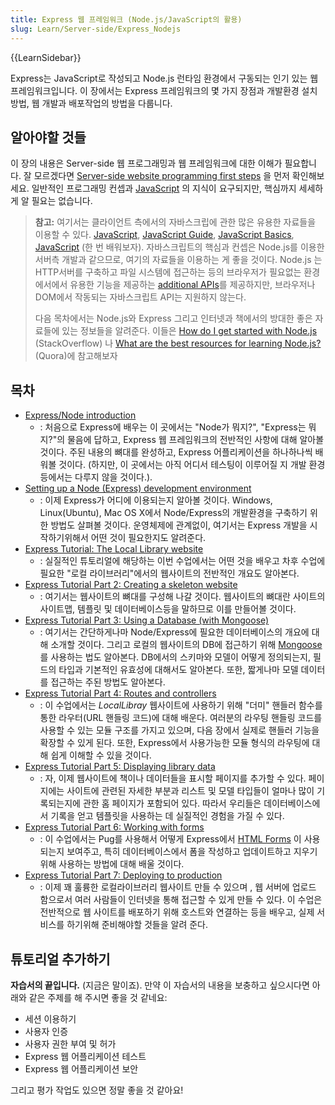 ```yaml
---
title: Express 웹 프레임워크 (Node.js/JavaScript의 활용)
slug: Learn/Server-side/Express_Nodejs
---
```


{{LearnSidebar}}

Express는 JavaScript로 작성되고 Node.js 런타임 환경에서 구동되는 인기 있는 웹 프레임워크입니다. 이 장에서는 Express 프레임워크의 몇 가지 장점과 개발환경 설치 방법, 웹 개발과 배포작업의 방법을 다룹니다.

## 알아야할 것들

이 장의 내용은 Server-side 웹 프로그래밍과 웹 프레임워크에 대한 이해가 필요합니다. 잘 모르겠다면 [Server-side website programming first steps](/ko/docs/Learn/Server-side/First_steps) 을 먼저 확인해보세요. 일반적인 프로그래밍 컨셉과 [JavaScript](/ko/docs/Web/JavaScript) 의 지식이 요구되지만, 핵심까지 세세하게 알 필요는 없습니다.

> **참고:** 여기서는 클라이언트 측에서의 자바스크립에 관한 많은 유용한 자료들을 이용할 수 있다. [JavaScript](/ko/docs/Web/JavaScript), [JavaScript Guide](/ko/docs/Web/JavaScript/Guide), [JavaScript Basics](/ko/docs/Learn/Getting_started_with_the_web/JavaScript_basics), [JavaScript](/ko/docs/Learn/JavaScript) (한 번 배워보자). 자바스크립트의 핵심과 컨셉은 Node.js를 이용한 서버측 개발과 같으므로, 여기의 자료들을 이용하는 게 좋을 것이다. Node.js 는HTTP서버를 구축하고 파일 시스템에 접근하는 등의 브라우저가 필요없는 환경에서에서 유용한 기능을 제공하는 [additional APIs](https://nodejs.org/dist/latest-v6.x/docs/api/documentation.htm)를 제공하지만, 브라우저나 DOM에서 작동되는 자바스크립트 API는 지원하지 않는다.
>
> 다음 목차에서는 Node.js와 Express 그리고 인터넷과 책에서의 방대한 좋은 자료들에 있는 정보들을 알려준다. 이들은 [How do I get started with Node.js](http://stackoverflow.com/a/5511507/894359) (StackOverflow) 나 [What are the best resources for learning Node.js?](https://www.quora.com/What-are-the-best-resources-for-learning-Node-js?) (Quora)에 참고해보자

## 목차

- [Express/Node introduction](/ko/docs/Learn/Server-side/Express_Nodejs/Introduction)
  - : 처음으로 Express에 배우는 이 곳에서는 "Node가 뭐지?", "Express는 뭐지?"의 물음에 답하고, Express 웹 프레임워크의 전반적인 사항에 대해 알아볼 것이다. 주된 내용의 뼈대를 완성하고, Express 어플리케이션을 하나하나씩 배워볼 것이다. (하지만, 이 곳에서는 아직 어디서 테스팅이 이루어질 지 개발 환경등에서는 다루지 않을 것이다.).
- [Setting up a Node (Express) development environment](/ko/docs/Learn/Server-side/Express_Nodejs/development_environment)
  - : 이제 Express가 어디에 이용되는지 알아볼 것이다. Windows, Linux(Ubuntu), Mac OS X에서 Node/Express의 개발환경을 구축하기 위한 방법도 살펴볼 것이다. 운영체제에 관계없이, 여기서는 Express 개발을 시작하기위해서 어떤 것이 필요한지도 알려준다.
- [Express Tutorial: The Local Library website](/ko/docs/Learn/Server-side/Express_Nodejs/Tutorial_local_library_website)
  - : 실질적인 튜토리얼에 해당하는 이번 수업에서는 어떤 것을 배우고 차후 수업에 필요한 "로컬 라이브러리"에서의 웹사이트의 전반적인 개요도 알아본다.
- [Express Tutorial Part 2: Creating a skeleton website](/ko/docs/Learn/Server-side/Express_Nodejs/skeleton_website)
  - : 여기서는 웹사이트의 뼈대를 구성해 나갈 것이다. 웹사이트의 뼈대란 사이트의 사이트맵, 템플릿 및 데이터베이스등을 말하므로 이를 만들어볼 것이다.
- [Express Tutorial Part 3: Using a Database (with Mongoose)](/ko/docs/Learn/Server-side/Express_Nodejs/mongoose)
  - : 여기서는 간단하게나마 Node/Express에 필요한 데이터베이스의 개요에 대해 소개할 것이다. 그리고 로컬의 웹사이트의 DB에 접근하기 위해 [Mongoose](http://mongoosejs.com/)를 사용하는 법도 알아본다. DB에서의 스키마와 모델이 어떻게 정의되는지, 필드의 타입과 기본적인 유효성에 대해서도 알아본다. 또한, 짧게나마 모델 데이터를 접근하는 주된 방법도 알아본다.
- [Express Tutorial Part 4: Routes and controllers](/ko/docs/Learn/Server-side/Express_Nodejs/routes)
  - : 이 수업에서는 _LocalLibray_ 웹사이트에 사용하기 위해 "더미" 핸들러 함수를 통한 라우터(URL 핸들링 코드)에 대해 배운다. 여러분의 라우팅 핸들링 코드를 사용할 수 있는 모듈 구조를 가지고 있으며, 다음 장에서 실제로 핸들러 기능을 확장할 수 있게 된다. 또한, Express에서 사용가능한 모듈 형식의 라우팅에 대해 쉽게 이해할 수 있을 것이다.
- [Express Tutorial Part 5: Displaying library data](/ko/docs/Learn/Server-side/Express_Nodejs/Displaying_data)
  - : 자, 이제 웹사이트에 책이나 데이터들을 표시할 페이지를 추가할 수 있다. 페이지에는 사이트에 관련된 자세한 부분과 리스트 및 모델 타입들이 얼마나 많이 기록되는지에 관한 홈 페이지가 포함되어 있다. 따라서 우리들은 데이터베이스에서 기록을 얻고 템플릿을 사용하는 데 실질적인 경험을 가질 수 있다.
- [Express Tutorial Part 6: Working with forms](/ko/docs/Learn/Server-side/Express_Nodejs/forms)
  - : 이 수업에서는 Pug를 사용해서 어떻게 Express에서 [HTML Forms](/ko/docs/Web/Guide/HTML/Forms) 이 사용되는지 보여주고, 특히 데이터베이스에서 폼을 작성하고 업데이트하고 지우기 위해 사용하는 방법에 대해 배울 것이다.
- [Express Tutorial Part 7: Deploying to production](/ko/docs/Learn/Server-side/Express_Nodejs/deployment)
  - : 이제 꽤 훌륭한 로컬라이브러리 웹사이트 만들 수 있으며 , 웹 서버에 업로드 함으로서 여러 사람들이 인터넷을 통해 접근할 수 있게 만들 수 있다. 이 수업은 전반적으로 웹 사이트를 배포하기 위해 호스트와 연결하는 등을 배우고, 실제 서비스를 하기위해 준비해야할 것들을 알려 준다.

## 튜토리얼 추가하기

**자습서의 끝입니다.** (지금은 말이죠). 만약 이 자습서의 내용을 보충하고 싶으시다면 아래와 같은 주제를 해 주시면 좋을 것 같네요:

- 세션 이용하기
- 사용자 인증
- 사용자 권한 부여 및 허가
- Express 웹 어플리케이션 테스트
- Express 웹 어플리케이션 보안

그리고 평가 작업도 있으면 정말 좋을 것 같아요!
